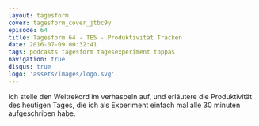 ```yaml
---
layout: tagesform
cover: tagesform_cover_jtbc9y
episode: 64
title: Tagesform 64 - TE5 - Produktivität Tracken
date: 2016-07-09 00:32:41
tags: podcasts tagesform tagesexperiment toppas
navigation: true
disqus: true
logo: 'assets/images/logo.svg'
---
```


Ich stelle den Weltrekord im verhaspeln auf, und erläutere
die Produktivität des heutigen Tages, die ich als Experiment
einfach mal alle 30 minuten aufgeschriben habe.
